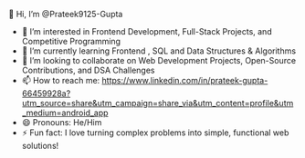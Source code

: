 👋 Hi, I’m @Prateek9125-Gupta  
- 👀 I’m interested in Frontend Development, Full-Stack Projects, and Competitive Programming
- 🌱 I’m currently learning Frontend , SQL  and Data Structures & Algorithms 
- 💞️ I’m looking to collaborate on Web Development Projects, Open-Source Contributions, and DSA Challenges
- 📫 How to reach me: https://www.linkedin.com/in/prateek-gupta-66459928a?utm_source=share&utm_campaign=share_via&utm_content=profile&utm_medium=android_app
- 😄 Pronouns: He/Him
- ⚡ Fun fact: I love turning complex problems into simple, functional web solutions!


<!---
Prateek9125-Gupta/Prateek9125-Gupta is a ✨ special ✨ repository because its `README.md` (this file) appears on your GitHub profile.
You can click the Preview link to take a look at your changes.
--->
